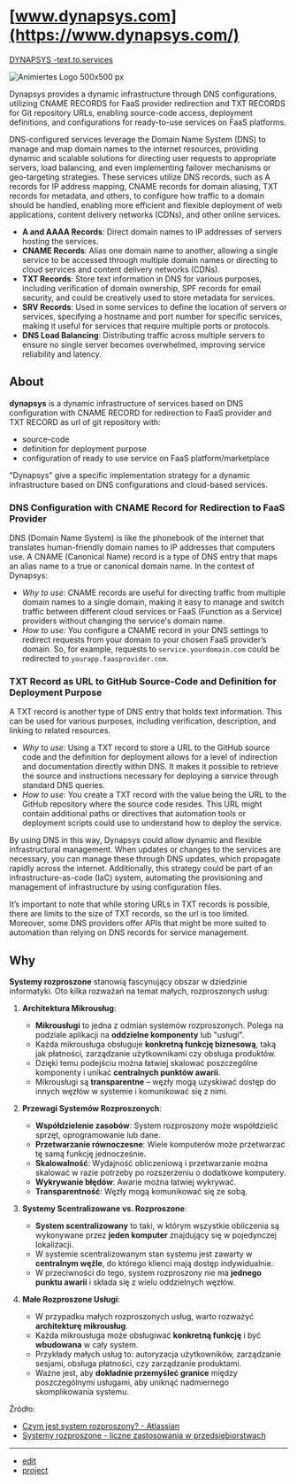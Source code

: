 # [www.dynapsys.com](https://www.dynapsys.com/)

[DYNAPSYS -text.to.services](https://text.to.services/)

![Animiertes Logo 500x500 px](https://github.com/dynapsys/www/assets/5669657/d6046bf3-7b0e-47fc-8aeb-6691581daac8)


Dynapsys provides a dynamic infrastructure through DNS configurations, utilizing CNAME RECORDS for FaaS provider redirection and TXT RECORDS for Git repository URLs, enabling source-code access, deployment definitions, and configurations for ready-to-use services on FaaS platforms.

DNS-configured services leverage the Domain Name System (DNS) to manage and map domain names to the internet resources, providing dynamic and scalable solutions for directing user requests to appropriate servers, load balancing, and even implementing failover mechanisms or geo-targeting strategies. These services utilize DNS records, such as A records for IP address mapping, CNAME records for domain aliasing, TXT records for metadata, and others, to configure how traffic to a domain should be handled, enabling more efficient and flexible deployment of web applications, content delivery networks (CDNs), and other online services.


- **A and AAAA Records**: Direct domain names to IP addresses of servers hosting the services.
- **CNAME Records**: Alias one domain name to another, allowing a single service to be accessed through multiple domain names or directing to cloud services and content delivery networks (CDNs).
- **TXT Records**: Store text information in DNS for various purposes, including verification of domain ownership, SPF records for email security, and could be creatively used to store metadata for services.
- **SRV Records**: Used in some services to define the location of servers or services, specifying a hostname and port number for specific services, making it useful for services that require multiple ports or protocols.
- **DNS Load Balancing**: Distributing traffic across multiple servers to ensure no single server becomes overwhelmed, improving service reliability and latency.


## About

**dynapsys** is a dynamic infrastructure of services based on DNS configuration with CNAME RECORD for redirection to FaaS provider and TXT RECORD as url of git repository with:
+ source-code
+ definition for deployment purpose
+ configuration of ready to use service on FaaS platform/marketplace
  

"Dynapsys" give a specific implementation strategy for a dynamic infrastructure based on DNS configurations and cloud-based services. 


### DNS Configuration with CNAME Record for Redirection to FaaS Provider

DNS (Domain Name System) is like the phonebook of the internet that translates human-friendly domain names to IP addresses that computers use. A CNAME (Canonical Name) record is a type of DNS entry that maps an alias name to a true or canonical domain name. In the context of Dynapsys:
   - *Why to use:* CNAME records are useful for directing traffic from multiple domain names to a single domain, making it easy to manage and switch traffic between different cloud services or FaaS (Function as a Service) providers without changing the service's domain name.
   - *How to use:* You configure a CNAME record in your DNS settings to redirect requests from your domain to your chosen FaaS provider’s domain. So, for example, requests to `service.yourdomain.com` could be redirected to `yourapp.faasprovider.com`.

### TXT Record as URL to GitHub Source-Code and Definition for Deployment Purpose

A TXT record is another type of DNS entry that holds text information. This can be used for various purposes, including verification, description, and linking to related resources.
   - *Why to use:* Using a TXT record to store a URL to the GitHub source code and the definition for deployment allows for a level of indirection and documentation directly within DNS. It makes it possible to retrieve the source and instructions necessary for deploying a service through standard DNS queries.
   - *How to use:* You create a TXT record with the value being the URL to the GitHub repository where the source code resides. This URL might contain additional paths or directives that automation tools or deployment scripts could use to understand how to deploy the service.


By using DNS in this way, Dynapsys could allow dynamic and flexible infrastructural management. 
When updates or changes to the services are necessary, you can manage these through DNS updates, which propagate rapidly across the internet. 
Additionally, this strategy could be part of an infrastructure-as-code (IaC) system, automating the provisioning and management of infrastructure by using configuration files.

It’s important to note that while storing URLs in TXT records is possible, there are limits to the size of TXT records, so the url is too limited.
Moreover, some DNS providers offer APIs that might be more suited to automation than relying on DNS records for service management.


## Why

**Systemy rozproszone** stanowią fascynujący obszar w dziedzinie informatyki. Oto kilka rozważań na temat małych, rozproszonych usług:

1. **Architektura Mikrousług**:
    - **Mikrousługi** to jedna z odmian systemów rozproszonych. Polega na podziale aplikacji na **oddzielne komponenty** lub "usługi".
    - Każda mikrousługa obsługuje **konkretną funkcję biznesową**, taką jak płatności, zarządzanie użytkownikami czy obsługa produktów.
    - Dzięki temu podejściu można łatwiej skalować poszczególne komponenty i unikać **centralnych punktów awarii**.
    - Mikrousługi są **transparentne** – węzły mogą uzyskiwać dostęp do innych węzłów w systemie i komunikować się z nimi.

2. **Przewagi Systemów Rozproszonych**:
    - **Współdzielenie zasobów**: System rozproszony może współdzielić sprzęt, oprogramowanie lub dane.
    - **Przetwarzanie równoczesne**: Wiele komputerów może przetwarzać tę samą funkcję jednocześnie.
    - **Skalowalność**: Wydajność obliczeniową i przetwarzanie można skalować w razie potrzeby po rozszerzeniu o dodatkowe komputery.
    - **Wykrywanie błędów**: Awarie można łatwiej wykrywać.
    - **Transparentność**: Węzły mogą komunikować się ze sobą.

3. **Systemy Scentralizowane vs. Rozproszone**:
    - **System scentralizowany** to taki, w którym wszystkie obliczenia są wykonywane przez **jeden komputer** znajdujący się w pojedynczej lokalizacji.
    - W systemie scentralizowanym stan systemu jest zawarty w **centralnym węźle**, do którego klienci mają dostęp indywidualnie.
    - W przeciwności do tego, system rozproszony nie ma **jednego punktu awarii** i składa się z wielu oddzielnych węzłów.

4. **Małe Rozproszone Usługi**:
    - W przypadku małych rozproszonych usług, warto rozważyć **architekturę mikrousług**.
    - Każda mikrousługa może obsługiwać **konkretną funkcję** i być **wbudowana** w cały system.
    - Przykłady małych usług to: autoryzacja użytkowników, zarządzanie sesjami, obsługa płatności, czy zarządzanie produktami.
    - Ważne jest, aby **dokładnie przemyśleć granice** między poszczególnymi usługami, aby uniknąć nadmiernego skomplikowania systemu.


Źródło:
+ [Czym jest system rozproszony? - Atlassian](https://www.atlassian.com/pl/microservices/microservices-architecture/distributed-architecture)
+ [Systemy rozproszone - liczne zastosowania w przedsiębiorstwach](https://mindboxgroup.com/pl/systemy-rozproszone-liczne-zastosowania-w-przedsiebiorstwach-o-ktorych-warto-wiedziec/)





---
+ [edit](https://github.com/dynapsys/www/edit/main/README.md)
+ [project](https://github.com/dynapsys)
